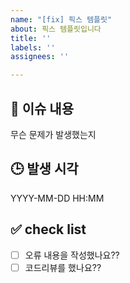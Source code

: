 ```yaml
---
name: "[fix] 픽스 템플릿"
about: 픽스 템플릿입니다
title: ''
labels: ''
assignees: ''

---
```


## 🚨 이슈 내용 
무슨 문제가 발생했는지 

## 🕒 발생 시각
YYYY-MM-DD HH:MM

## ✅ check list
- [ ] 오류 내용을 작성했나요??
- [ ] 코드리뷰를 했나요??
